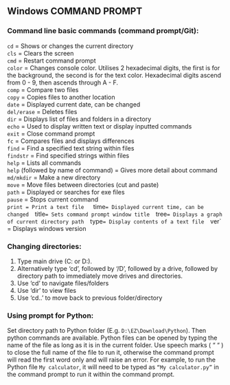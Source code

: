 ## Windows COMMAND PROMPT
### Command line basic commands (command prompt/Git): 
`cd` = Shows or changes the current directory  
`cls` = Clears the screen  
`cmd` = Restart command prompt  
`color` = Changes console color. Utilises 2 hexadecimal digits, the first is for the background, the second is for the text color. Hexadecimal digits ascend from 0 - 9, then ascends through A - F.  
`comp` = Compare two files  
`copy` = Copies files to another location  
`date` = Displayed current date, can be changed  
`del/erase` = Deletes files  
`dir` = Displays list of files and folders in a directory  
`echo` = Used to display written text or display inputted commands  
`exit` = Close command prompt  
`fc` = Compares files and displays differences  
`find` = Find a specified text string within files  
`findstr` = Find specified strings within files  
`help` = Lists all commands  
`help` (followed by name of command) = Gives more detail about command  
`md/mkdir` = Make a new directory  
`move` = Move files between directories (cut and paste)  
`path` = Displayed or searches for exe files  
`pause` = Stops current command  
`print = Print a text file  
`time` = Displayed current time, can be changed  
`title` = Sets command prompt window title  
`tree` = Displays a graph of current directory path  
`type` = Display contents of a text file  
`ver` = Displays windows version 

### Changing directories:
1. Type main drive (C: or D:).
2. Alternatively type ‘cd’, followed by ‘/D’, followed by a drive, followed by directory path to immediately move drives and directories.
3. Use ‘cd’ to navigate files/folders
4. Use ‘dir’ to view files
5. Use ‘cd..’ to move back to previous folder/directory

### Using prompt for Python:
Set directory path to Python folder (E.g. `D:\EZ\Download\Python`). Then python commands are available. Python files can be opened by typing the name of the file as long as it is in the current folder. Use speech marks ( “ “ ) to close the full name of the file to run it, otherwise the command prompt will read the first word only and will raise an error. For example, to run the Python file `My calculator`, it will need to be typed as `“My calculator.py”` in the command prompt to run it within the command prompt. 
